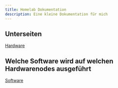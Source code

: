 ```yaml
---
title: Homelab Dokumentation
description: Eine kleine Dokumentation für mich
---
```


## Unterseiten

[Hardware](/projekte/homelab/Hardware)

## Welche Software wird auf welchen Hardwarenodes ausgeführt

[Software](/projekte/homelab/Software)
